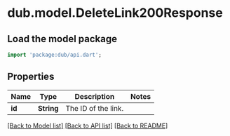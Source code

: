 # dub.model.DeleteLink200Response

## Load the model package
```dart
import 'package:dub/api.dart';
```

## Properties
Name | Type | Description | Notes
------------ | ------------- | ------------- | -------------
**id** | **String** | The ID of the link. | 

[[Back to Model list]](../README.md#documentation-for-models) [[Back to API list]](../README.md#documentation-for-api-endpoints) [[Back to README]](../README.md)


